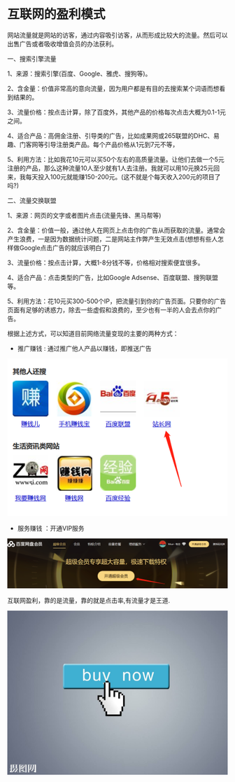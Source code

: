 互联网的盈利模式
=

网站流量就是网站的访客，通过内容吸引访客，从而形成比较大的流量。然后可以出售广告或者吸收增值会员的办法获利。

一、搜索引擎流量   

1、来源：搜索引擎(百度、Google、雅虎、搜狗等)。   

2、含金量：价值非常高的意向流量，因为用户都是有目的去搜索某个词语而想看到结果的。   

3、流量价格：按点击计算，除了百度外，其他产品的价格每次点击大概为0.1-1元之间。   

4、适合产品：高佣金注册、引导类的广告，比如成果网或265联盟的DHC、易趣、门客网等引导注册类产品。每个产品价格从1元到7元不等，   

5、利用方法：比如我花10元可以买50个左右的高质量流量。让他们去做一个5元注册的产品，那么这种流量10人至少就有1人去注册。我就可以用10元换25元回来，我每天投入100元就能赚150-200元。(这不就是个每天收入200元的项目了吗?)   

二、流量交换联盟   

1、来源：网页的文字或者图片点击(流量先锋、黑马帮等)   

2、含金量：价值一般，通过他人在网页上点击你的广告从而获取的流量。通常会产生浪费，一是因为数据统计问题，二是网站主作弊产生无效点击(想想有些人怎样做Google点击广告的就应该明白了)   

3、流量价格：按点击计算，大概1-8分钱不等，价格相对搜索便宜很多。   

4、适合产品：点击类型的广告，比如Google Adsense、百度联盟、搜狗联盟等。   

5、利用方法：花10元买300-500个IP，把流量引到你的广告页面。只要你的广告页面有足够的诱惑力，除去一些虚假和浪费的，至少也有一半的人会去点你的广告。


根据上述方式，可以知道目前网络流量变现的主要的两种方式：

-   推广赚钱 : 通过推广他人产品以赚钱，即推送广告

![advertisement](https://github.com/MuaJacky/swi-homework/raw/gh-pages/lab16/advertisement.jpg)

-   服务赚钱 ：开通VIP服务

![VIP](https://github.com/MuaJacky/swi-homework/raw/gh-pages/lab16/VIP.jpg)

互联网盈利，靠的是流量，靠的就是点击率,有流量才是王道.

![click](https://github.com/MuaJacky/swi-homework/raw/gh-pages/lab16/click.jpg)